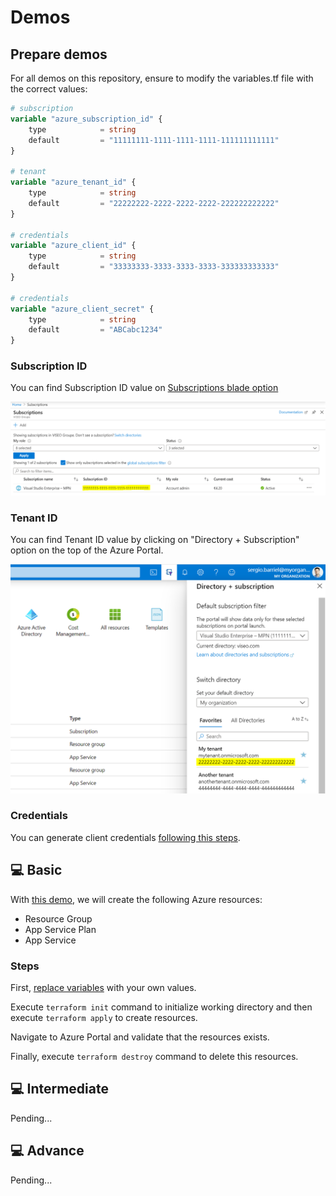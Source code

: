 # Demos

## Prepare demos

For all demos on this repository, ensure to modify the variables.tf file with the correct values:

```terraform
# subscription
variable "azure_subscription_id" {
    type            = string
    default         = "11111111-1111-1111-1111-111111111111"
}

# tenant
variable "azure_tenant_id" {
    type            = string
    default         = "22222222-2222-2222-2222-222222222222"
}

# credentials
variable "azure_client_id" {
    type            = string
    default         = "33333333-3333-3333-3333-333333333333"
}

# credentials
variable "azure_client_secret" {
    type            = string
    default         = "ABCabc1234"
}
```

### Subscription ID

You can find Subscription ID value on [Subscriptions blade option](https://portal.azure.com/#blade/Microsoft_Azure_Billing/SubscriptionsBlade)

![Subscriptions](/images/subscription.PNG)

### Tenant ID

You can find Tenant ID value by clicking on "Directory + Subscription" option on the top of the Azure Portal.

![Subscriptions](/images/tenant.PNG)

### Credentials

You can generate client credentials [following this steps](/docs/how-to-generate-client-credentials.md).

## :computer: Basic

With [this demo](/demos/app-service), we will create the following Azure resources:

- Resource Group
- App Service Plan
- App Service

### Steps

First, [replace variables](#prepare-demos) with your own values.

Execute `terraform init` command to initialize working directory and then execute `terraform apply` to create resources.

Navigate to Azure Portal and validate that the resources exists.

Finally, execute `terraform destroy` command to delete this resources.

## :computer: Intermediate

Pending...

## :computer: Advance

Pending...
